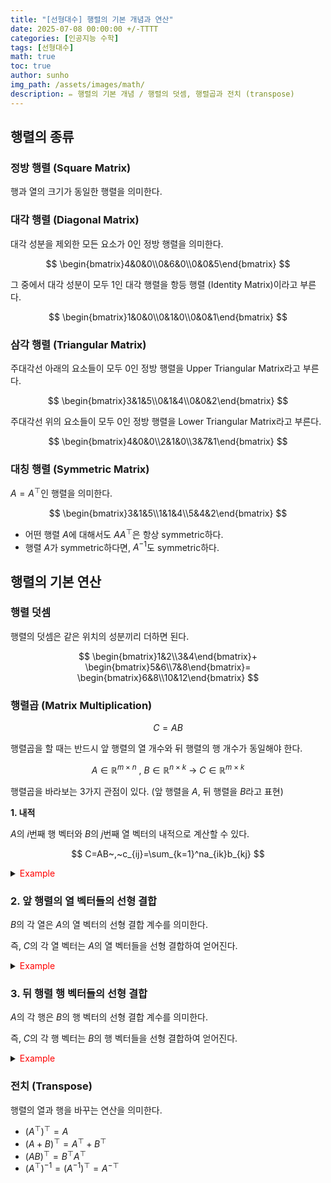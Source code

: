 ```yaml
---
title: "[선형대수] 행렬의 기본 개념과 연산"
date: 2025-07-08 00:00:00 +/-TTTT
categories: [인공지능 수학]
tags: [선형대수]
math: true
toc: true
author: sunho
img_path: /assets/images/math/
description: ✏️ 행렬의 기본 개념 / 행렬의 덧셈, 행렬곱과 전치 (transpose)
---
```


## 행렬의 종류

### 정방 행렬 (Square Matrix)

행과 열의 크기가 동일한 행렬을 의미한다.

### 대각 행렬 (Diagonal Matrix)

대각 성분을 제외한 모든 요소가 0인 정방 행렬을 의미한다.

$$
\begin{bmatrix}4&0&0\\0&6&0\\0&0&5\end{bmatrix}
$$

그 중에서 대각 성분이 모두 1인 대각 행렬을 항등 행렬 (Identity Matrix)이라고 부른다.

$$
\begin{bmatrix}1&0&0\\0&1&0\\0&0&1\end{bmatrix}
$$

### 삼각 행렬 (Triangular Matrix)

주대각선 아래의 요소들이 모두 0인 정방 행렬을 Upper Triangular Matrix라고 부른다.

$$
\begin{bmatrix}3&1&5\\0&1&4\\0&0&2\end{bmatrix}
$$

주대각선 위의 요소들이 모두 0인 정방 행렬을 Lower Triangular Matrix라고 부른다.

$$
\begin{bmatrix}4&0&0\\2&1&0\\3&7&1\end{bmatrix}
$$

### 대칭 행렬 (Symmetric Matrix)

$A=A^\top$인 행렬을 의미한다.

$$
\begin{bmatrix}3&1&5\\1&1&4\\5&4&2\end{bmatrix}
$$

- 어떤 행렬 $A$에 대해서도 $AA^\top$은 항상 symmetric하다.
- 행렬 $A$가 symmetric하다면, $A^{-1}$도 symmetric하다.

## 행렬의 기본 연산

### 행렬 덧셈

행렬의 덧셈은 같은 위치의 성분끼리 더하면 된다.

$$
\begin{bmatrix}1&2\\3&4\end{bmatrix}+
\begin{bmatrix}5&6\\7&8\end{bmatrix}=
\begin{bmatrix}6&8\\10&12\end{bmatrix}
$$

### 행렬곱 (Matrix Multiplication)

$$
C=AB
$$

행렬곱을 할 때는 반드시 앞 행렬의 열 개수와 뒤 행렬의 행 개수가 동일해야 한다.

$$
A\in\mathbb{R}^{m\times n}~,~B\in\mathbb{R}^{n\times k}
~\to~ C\in\mathbb{R}^{m\times k}
$$

행렬곱을 바라보는 3가지 관점이 있다. (앞 행렬을 $A$, 뒤 행렬을 $B$라고 표현)

**1. 내적**

$A$의 $i$번째 행 벡터와 $B$의 $j$번째 열 벡터의 내적으로 계산할 수 있다.

$$
C=AB~,~c_{ij}=\sum_{k=1}^na_{ik}b_{kj}
$$

<details>
<summary><font color='#FF0000'>Example</font></summary>
<div markdown="1">

$$
A=\begin{bmatrix}2&3&1\\4&2&0\end{bmatrix}~,~
B=\begin{bmatrix}3&2\\1&0\\4&3\end{bmatrix}
$$

---

$$
A=\begin{bmatrix}a_{11}&a_{12}&a_{13}\\a_{21}&a_{22}&a_{23}\end{bmatrix}~,~
B=\begin{bmatrix}b_{11}&b_{12}\\b_{21}&b_{22}\\b_{31}&b_{32}\end{bmatrix}~,~
C=\begin{bmatrix}c_{11}&c_{12}\\c_{21}&c_{22}\end{bmatrix}
$$

- $c_{11}=a_{11}b_{11}+a_{12}b_{21}+a_{13}b_{31}~\rightarrow~13=2\cdot3+3\cdot1+1\cdot4$
- $c_{12}=a_{11}b_{12}+a_{12}b_{22}+a_{13}b_{32}~\rightarrow~10=2\cdot2+3\cdot0+1\cdot6$
- $c_{21}=a_{21}b_{11}+a_{22}b_{21}+a_{23}b_{31}~\rightarrow~14=4\cdot3+2\cdot1+0\cdot4$
- $c_{22}=a_{21}b_{12}+a_{22}b_{22}+a_{23}b_{32}~\rightarrow~8=4\cdot2+2\cdot0+0\cdot6$

$$
C=\begin{bmatrix}13&10\\14&8\end{bmatrix}
$$

</div>
</details>

### 2. 앞 행렬의 열 벡터들의 선형 결합

$B$의 각 열은 $A$의 열 벡터의 선형 결합 계수를 의미한다.

즉, $C$의 각 열 벡터는 $A$의 열 벡터들을 선형 결합하여 얻어진다.

<details>
<summary><font color='#FF0000'>Example</font></summary>
<div markdown="1">

$$
A=\begin{bmatrix}2&3&1\\4&2&0\end{bmatrix}~,~
B=\begin{bmatrix}3&2\\1&0\\4&3\end{bmatrix}
$$

---

$A$와 $C$를 열 벡터로 표현

$$
A=\begin{bmatrix}\mathbf{a}_1&\mathbf{a}_2&\mathbf{a}_3\end{bmatrix}
~,~
C=\begin{bmatrix}\mathbf{c}_1&\mathbf{c}_2\end{bmatrix}
$$

1. $C$의 첫 번째 열 벡터

$$
\mathbf{c}_1=
\begin{bmatrix}13\\14\end{bmatrix}=3\cdot \mathbf{a}_1+1\cdot \mathbf{a}_2+4\cdot \mathbf{a}_3
$$

2. $C$의 두 번째 열 벡터

$$
\mathbf{c}_2=
\begin{bmatrix}10\\8\end{bmatrix}=2\cdot \mathbf{a}_1+0\cdot \mathbf{a}_2+3\cdot \mathbf{a}_3
$$

</div>
</details>

### 3. 뒤 행렬 행 벡터들의 선형 결합

$A$의 각 행은 $B$의 행 벡터의 선형 결합 계수를 의미한다.

즉, $C$의 각 행 벡터는 $B$의 행 벡터들을 선형 결합하여 얻어진다.

<details>
<summary><font color='#FF0000'>Example</font></summary>
<div markdown="1">

$$
A=\begin{bmatrix}2&3&1\\4&2&0\end{bmatrix}~,~
B=\begin{bmatrix}3&2\\1&0\\4&3\end{bmatrix}
$$

---

$B$와 $C$를 행 벡터로 표현

$$
B=\begin{bmatrix}\mathbf{b}_1\\\mathbf{b}_2\\\mathbf{b}_3\end{bmatrix}
~,~
C=\begin{bmatrix}\mathbf{c}_1\\\mathbf{c}_2\end{bmatrix}
$$

1. $C$의 첫 번째 행 벡터

$$
\mathbf{c}_1=
\begin{bmatrix}13&10\end{bmatrix}=2\cdot \mathbf{b}_1+3\cdot \mathbf{b}_2+1\cdot \mathbf{b}_3
$$

2. $C$의 두 번째 행 벡터

$$
\mathbf{c}_2=
\begin{bmatrix}14&8\end{bmatrix}=4\cdot \mathbf{b}_1+2\cdot \mathbf{b}_2+0\cdot \mathbf{b}_3
$$

</div>
</details>


### 전치 (Transpose)

행렬의 열과 행을 바꾸는 연산을 의미한다.

- $(A^\top)^\top=A$
- $(A+B)^\top=A^\top+B^\top$
- $(AB)^\top=B^\top A^\top$
- $(A^\top)^{-1}=(A^{-1})^\top=A^{-\top}$
